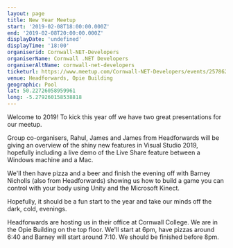 ```yaml
---
layout: page
title: New Year Meetup
start: '2019-02-08T18:00:00.000Z'
end: '2019-02-08T20:00:00.000Z'
displayDate: 'undefined'
displayTime: '18:00'
organiserid: Cornwall-NET-Developers
organiserName: Cornwall .NET Developers
organiserAltName: cornwall-net-developers
ticketurl: https://www.meetup.com/Cornwall-NET-Developers/events/257862659/
venue: Headforwards, Opie Building
geographic: Pool
lat: 50.22726058959961
long: -5.279260158538818
---
```

<p>Welcome to 2019! To kick this year off we have two great presentations for our meetup.</p> <p>Group co-organisers, Rahul, James and James from Headforwards will be giving an overview of the shiny new features in Visual Studio 2019, hopefully including a live demo of the Live Share feature between a Windows machine and a Mac.</p> <p>We'll then have pizza and a beer and finish the evening off with Barney Nicholls (also from Headforwards) showing us how to build a game you can control with your body using Unity and the Microsoft Kinect.</p> <p>Hopefully, it should be a fun start to the year and take our minds off the dark, cold, evenings.</p> <p>Headforwards are hosting us in their office at Cornwall College. We are in the Opie Building on the top floor. We'll start at 6pm, have pizzas around 6:40 and Barney will start around 7:10. We should be finished before 8pm.</p> 
